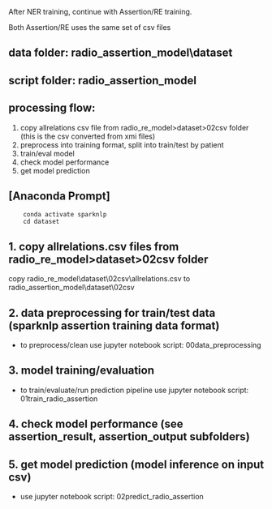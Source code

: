 After NER training, continue with Assertion/RE training.

Both Assertion/RE uses the same set of csv files

## data folder: radio_assertion_model\dataset
## script folder: radio_assertion_model

## processing flow:
1. copy allrelations csv file from radio_re_model>dataset>02csv folder (this is the csv converted from xmi files)
2. preprocess into training format, split into train/test by patient
3. train/eval model
4. check model performance
5. get model prediction

## [Anaconda Prompt]
		conda activate sparknlp
		cd dataset
		
## 1. copy allrelations.csv files from radio_re_model>dataset>02csv folder

copy radio_re_model\dataset\02csv\allrelations.csv to 
radio_assertion_model\dataset\02csv

## 2. data preprocessing for train/test data (sparknlp assertion training data format)
- to preprocess/clean
	use jupyter notebook script: 00data_preprocessing

## 3. model training/evaluation
- to train/evaluate/run prediction pipeline
	use jupyter notebook script: 01train_radio_assertion

## 4. check model performance (see assertion_result, assertion_output subfolders)

## 5. get model prediction (model inference on input csv)
- use jupyter notebook script: 02predict_radio_assertion
